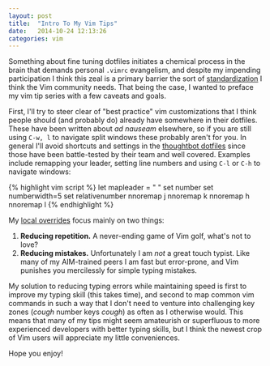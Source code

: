 ```yaml
---
layout: post
title:  "Intro To My Vim Tips"
date:   2014-10-24 12:13:26
categories: vim
---
```

Something about fine tuning dotfiles initiates a chemical process in the
brain that demands personal `.vimrc` evangelism, and despite my impending
participation I think this zeal is a primary barrier
the sort of [standardization][approachable] I think the Vim community needs.
That being the case, I wanted to preface my vim tip series with a few caveats
and goals.

First, I'll try to steer clear of "best practice" vim customizations that I think
people should (and probably do) already have somewhere in their dotfiles. These
have been written about *ad nauseam* elsewhere, so if you are still using
`C-w, l` to navigate split windows these probably aren't for you. In general
I'll avoid shortcuts and settings in the [thoughtbot dotfiles][thoughtbot] since
those have been battle-tested by their team and well covered. Examples
include remapping your leader, setting line numbers and using `C-l` or `C-h` to
navigate windows:

{% highlight vim script %}
let mapleader = " "
set number
set numberwidth=5
set relativenumber
nnoremap <C-j> <C-w>j
nnoremap <C-k> <C-w>k
nnoremap <C-h> <C-w>h
nnoremap <C-l> <C-w>l
{% endhighlight %}

My [local overrides][overrides] focus mainly on two things:

1. <b>Reducing repetition.</b> A never-ending game of Vim golf, what's not to
   love?
2. <b>Reducing mistakes.</b> Unfortunately I am *not* a great touch typist. Like
   many of my AIM-trained peers I am fast but error-prone, and Vim punishes you
   mercilessly for simple typing mistakes.

My solution to reducing typing errors while maintaining speed is first to
improve my typing skill (this takes time), and second to map common vim
commands in such a way that I don't need to venture into challenging key zones
(*cough* number keys *cough*) as often as I otherwise would. This means that
many of my tips might seem amateurish or superfluous to more experienced
developers with better typing skills, but I think the newest crop of Vim users
will appreciate my little conveniences.

Hope you enjoy!

[approachable]:   http://blog.paulrugelhiatt.com/vim/2014/10/21/lets-make-vim-approachable.html
[thoughtbot]:     https://github.com/thoughtbot/dotfiles
[overrides]:      https://github.com/hiattp/dotfiles
